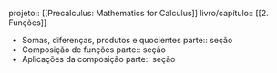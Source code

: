 projeto:: [[Precalculus: Mathematics for Calculus]]
livro/capítulo:: [[2. Funções]]

- Somas, diferenças, produtos e quocientes
  parte:: seção
- Composição de funções
  parte:: seção
- Aplicações da composição
  parte:: seção